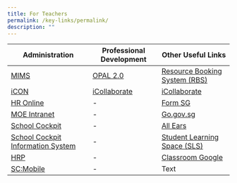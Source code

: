 ```yaml
---
title: For Teachers
permalink: /key-links/permalink/
description: ""
---
```



| Administration| Professional Development | Other Useful Links |
| -------- | -------- | -------- |
| [MIMS](http://mims.moe.gov.sg/)    | [OPAL 2.0](http://opal2.moe.edu.sg/)   | [Resource Booking System (RBS)](https://rbs.avero-tech.com/login.html) |
| [iCON](http://icon.moe.edu.sg/)    | [iCollaborate](https://icollaborate.moe.gov.sg/)  | [iCollaborate](https://icollaborate.moe.gov.sg/)  |
| [HR Online](http://intranet.moe.gov.sg/hronline/pages/home.aspx)   | -   | [Form SG](https://form.gov.sg/login)    |
| [MOE Intranet](https://intranet.moe.gov.sg/)  | -   | [Go.gov.sg](https://go.gov.sg/#/)   |
| [School Cockpit](https://schoolcockpit.moe.gov.sg/)   | -  | [All Ears](https://allears.estl.edu.sg/home)  |
| [School Cockpit Information System](https://icollaborate.moe.gov.sg/scplus/Pages/Introduction.aspx)  | -    | [Student Learning Space (SLS)](https://vle.learning.moe.edu.sg/login)   |
| [HRP](https://www.hrp.gov.sg/)  | -    | [Classroom Google](https://classroom.google.com/)   |
| [SC:Mobile](https://scmobile.moe.edu.sg/login)    | -  | Text     |


